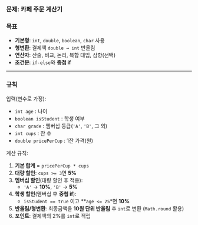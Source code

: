 ### 문제: 카페 주문 계산기

### 목표

- **기본형**: `int`, `double`, `boolean`, `char` 사용
- **형변환**: 결제액 `double → int` 반올림
- **연산자**: 산술, 비교, 논리, 복합 대입, 삼항(선택)
- **조건문**: `if-else`와 **중첩 if**

---

### 규칙

입력(변수로 가정):
- `int age` : 나이
- `boolean isStudent` : 학생 여부
- `char grade` : 멤버십 등급(`'A'`, `'B'`, 그 외)
- `int cups` : 잔 수
- `double pricePerCup` : 1잔 가격(원)

계산 규칙:
1. **기본 합계** = `pricePerCup * cups`
2. **대량 할인**: `cups >= 3`면 **5%**
3. **멤버십 할인**(대량 할인 후 적용):
    - `'A'` → **10%**, `'B'` → **5%**
4. **학생 할인**(멤버십 후 **중첩 if**):
    - `isStudent == true` 이고 **`age <= 25`*면 **10%**
5. **반올림/형변환**: 최종금액을 **10원 단위 반올림** 후 `int`로 변환 (`Math.round` 활용)
6. **포인트**: 결제액의 2%를 `int`로 적립